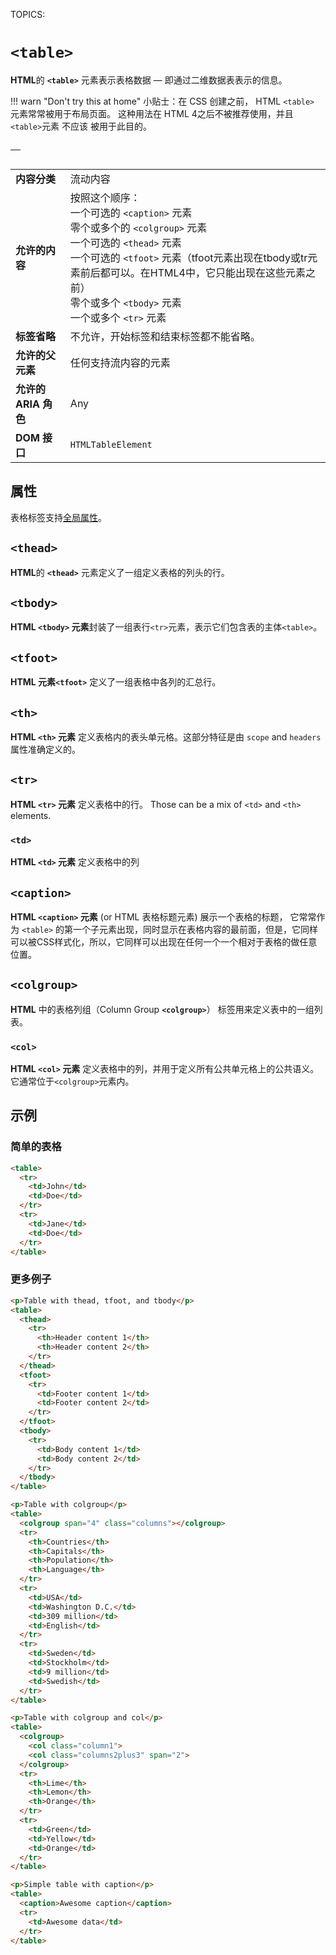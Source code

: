 TOPICS: <table>
        <thead>
        <tbody>
        <tfoot>
        <th>
        <tr>
        <td>
        <caption>
        <colgroup>
        <col>

# `<table>`

**HTML**的 **`<table>`** 元素表示表格数据 — 即通过二维数据表表示的信息。

!!! warn "Don't try this at home"
    小贴士：在 CSS 创建之前， HTML `<table>` 元素常常被用于布局页面。 这种用法在 HTML 4之后不被推荐使用，并且 `<table>`元素 不应该 被用于此目的。

|  |  |
| :-- | :-- |
| **内容分类** | 流动内容 |
| **允许的内容** | 按照这个顺序：<br>一个可选的 `<caption>` 元素<br>零个或多个的 `<colgroup>` 元素<br>一个可选的 `<thead>` 元素<br>一个可选的 `<tfoot>` 元素（tfoot元素出现在tbody或tr元素前后都可以。在HTML4中，它只能出现在这些元素之前）<br>零个或多个 `<tbody>` 元素<br>一个或多个 `<tr>` 元素 |
| **标签省略** | 不允许，开始标签和结束标签都不能省略。 |
| **允许的父元素** | 任何支持流内容的元素 |
| **允许的ARIA 角色** | Any |
| **DOM 接口** | `HTMLTableElement` |

## 属性

表格标签支持[全局属性](/zh-hans/webfrontend/HTML_Global_Attributes)。

## `<thead>`

**HTML**的 **`<thead>`** 元素定义了一组定义表格的列头的行。

## `<tbody>`

**HTML `<tbody>` 元素**封装了一组表行`<tr>`元素，表示它们包含表的主体`<table>`。

## `<tfoot>`

**HTML 元素`<tfoot>`**  定义了一组表格中各列的汇总行。

## `<th>`

**HTML `<th>` 元素** 定义表格内的表头单元格。这部分特征是由 `scope` and `headers` 属性准确定义的。

## `<tr>`

**HTML `<tr>` 元素** 定义表格中的行。 Those can be a mix of `<td>` and `<th>` elements.

### `<td>`

**HTML `<td>` 元素** 定义表格中的列

## `<caption>`

**HTML `<caption>` 元素** (or HTML 表格标题元素) 展示一个表格的标题， 它常常作为 `<table>` 的第一个子元素出现，同时显示在表格内容的最前面，但是，它同样可以被CSS样式化，所以，它同样可以出现在任何一个一个相对于表格的做任意位置。

## `<colgroup>`

**HTML** 中的表格列组（Column Group **`<colgroup>`**） 标签用来定义表中的一组列表。

### `<col>`

**HTML `<col>` 元素** 定义表格中的列，并用于定义所有公共单元格上的公共语义。它通常位于`<colgroup>`元素内。

## 示例

### 简单的表格

```html
<table>
  <tr>
    <td>John</td>
    <td>Doe</td>
  </tr>
  <tr>
    <td>Jane</td>
    <td>Doe</td>
  </tr>
</table>
```

### 更多例子

```html
<p>Table with thead, tfoot, and tbody</p>
<table>
  <thead>
    <tr>
      <th>Header content 1</th>
      <th>Header content 2</th>
    </tr>
  </thead>
  <tfoot>
    <tr>
      <td>Footer content 1</td>
      <td>Footer content 2</td>
    </tr>
  </tfoot>
  <tbody>
    <tr>
      <td>Body content 1</td>
      <td>Body content 2</td>
    </tr>
  </tbody>
</table>

<p>Table with colgroup</p>
<table>
  <colgroup span="4" class="columns"></colgroup>
  <tr>
    <th>Countries</th>
    <th>Capitals</th>
    <th>Population</th>
    <th>Language</th>
  </tr>
  <tr>
    <td>USA</td>
    <td>Washington D.C.</td>
    <td>309 million</td>
    <td>English</td>
  </tr>
  <tr>
    <td>Sweden</td>
    <td>Stockholm</td>
    <td>9 million</td>
    <td>Swedish</td>
  </tr>
</table>

<p>Table with colgroup and col</p>
<table>
  <colgroup>
    <col class="column1">
    <col class="columns2plus3" span="2">
  </colgroup>
  <tr>
    <th>Lime</th>
    <th>Lemon</th>
    <th>Orange</th>
  </tr>
  <tr>
    <td>Green</td>
    <td>Yellow</td>
    <td>Orange</td>
  </tr>
</table>

<p>Simple table with caption</p>
<table>
  <caption>Awesome caption</caption>
  <tr>
    <td>Awesome data</td>
  </tr>
</table>
```
